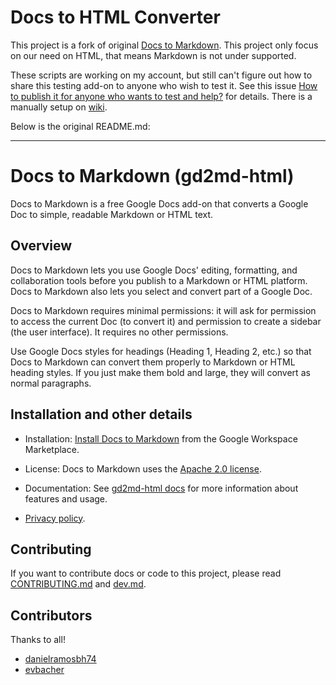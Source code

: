 # Docs to HTML Converter

This project is a fork of original [Docs to Markdown](https://github.com/evbacher/gd2md-html). This project only focus on our need on HTML, that means Markdown is not under supported.

These scripts are working on my account, but still can't figure out how to share this testing add-on to anyone who wish to test it. See this issue [How to publish it for anyone who wants to test and help?](https://github.com/ChrisTorng/gd2md-html/discussions/6) for details. There is a manually setup on [wiki](https://github.com/ChrisTorng/gd2md-html/wiki).

Below is the original README.md:

---

# Docs to Markdown (gd2md-html)

Docs to Markdown is a free Google Docs add-on that converts a Google Doc to simple, readable Markdown or HTML text.

## Overview

Docs to Markdown lets you use Google Docs' editing, formatting, and collaboration tools before you publish to a Markdown or HTML platform. Docs to Markdown also lets you select and convert part of a Google Doc.

Docs to Markdown requires minimal permissions: it will ask for permission to access the current Doc (to convert it) and permission to create a sidebar (the user interface). It requires no other permissions.

Use Google Docs styles for headings (Heading 1, Heading 2, etc.) so that Docs to Markdown can convert them properly to Markdown or HTML heading styles. If you just make them bold and large, they will convert as normal paragraphs.

## Installation and other details

* Installation: [Install Docs to Markdown](https://gsuite.google.com/marketplace/app/docs_to_markdown/700168918607) from the Google Workspace Marketplace.

* License: Docs to Markdown uses the [Apache 2.0 license](https://github.com/evbacher/gd2md-html/blob/master/LICENSE).

* Documentation: See [gd2md-html docs](https://github.com/evbacher/gd2md-html/wiki) for more information about features and usage.

* [Privacy policy](https://beanroad.com/docs-to-markdown/privacy.html).

## Contributing

If you want to contribute docs or code to this project, please read [CONTRIBUTING.md](CONTRIBUTING.md) and [dev.md](dev.md).

## Contributors

Thanks to all!

* [danielramosbh74](https://github.com/danielramosbh74)
* [evbacher](https://github.com/evbacher)
